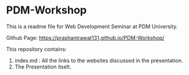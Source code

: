 # PDM-Workshop
This is a readme file for Web Development Seminar at PDM University.

Github Page: https://prashantrawat131.github.io/PDM-Workshop/

This repository contains:
1) index.md : All the links to the websites discussed in the presentation.
2) The Presentation itselt.
